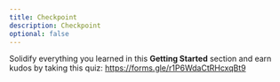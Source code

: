 ```yaml
---
title: Checkpoint
description: Checkpoint
optional: false
---
```


Solidify everything you learned in this **Getting Started** section and earn kudos by taking this quiz: https://forms.gle/r1P6WdaCtRHcxqBt9
